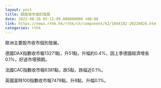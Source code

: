 ```yaml
---
layout: post
title: 歐股收市個別發展
date: 2022-08-26 05:11:09.000000000 +08:00
link: https://news.rthk.hk/rthk/ch/component/k2/1664182-20220826.htm
categories: rthk
---
```


歐洲主要股市收市個別發展。

德國DAX指數收市報13271點，升51點，升幅約0.4%，因上季德國經濟增長0.1%，好過市場預期。

法國CAC指數收市報6381點，跌5點，跌幅近0.1%。

英國富時100指數收市報7479點，升8點，升幅0.1%。
